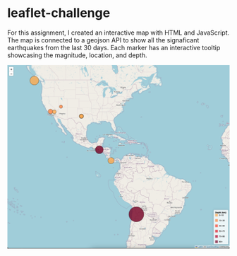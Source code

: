 # leaflet-challenge

For this assignment, I created an interactive map with HTML and JavaScript. The map is connected to a geojson API to show all the signaficant earthquakes from the last 30 days. Each marker has an interactive tooltip showcasing the magnitude, location, and depth.

![map](map.png)
